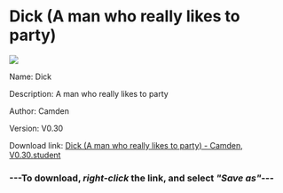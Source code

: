 # Dick (A man who really likes to party)

<img src = "https://raw.githubusercontent.com/Arbiter1223/Daigaku-Gurashi-Custom-Students/master/Students/Files/Dick%20(A%20man%20who%20really%20likes%20to%20party).png">

Name: Dick

Description: A man who really likes to party

Author: Camden

Version: V0.30

Download link: <a href="https://raw.githubusercontent.com/Arbiter1223/Daigaku-Gurashi-Custom-Students/master/Students/Files/Dick%20(A%20man%20who%20really%20likes%20to%20party)%20-%20Camden%2C%20V0.30.student">Dick (A man who really likes to party) - Camden, V0.30.student</a>

### ---**To download, _right-click_ the link, and select _"Save as"_**---

